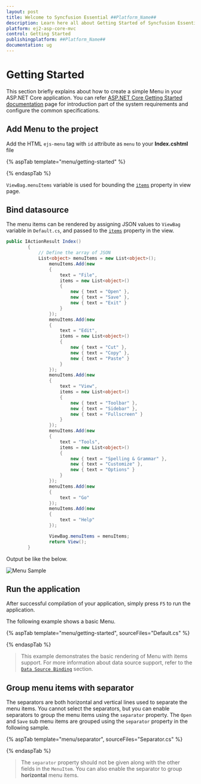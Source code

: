 ```yaml
---
layout: post
title: Welcome to Syncfusion Essential ##Platform_Name##
description: Learn here all about Getting Started of Syncfusion Essential ##Platform_Name## widgets based on HTML5 and jQuery.
platform: ej2-asp-core-mvc
control: Getting Started
publishingplatform: ##Platform_Name##
documentation: ug
---
```



# Getting Started

This section briefly explains about how to create a simple Menu in your ASP.NET Core application. You can refer [ASP.NET Core Getting Started documentation](../getting-started) page for introduction part of the system requirements and configure the common specifications.

## Add Menu to the project

Add the HTML `ejs-menu` tag with `id` attribute as `menu` to your **Index.cshtml** file

{% aspTab template="menu/getting-started" %}

{% endaspTab %}

`ViewBag.menuItems` variable is used for bounding the [`items`](https://help.syncfusion.com/cr/cref_files/aspnetcore-js2/Syncfusion.EJ2~Syncfusion.EJ2.Navigations.Menu~Items.html) property in view page.

## Bind datasource

The menu items can be rendered by assigning JSON values to `ViewBag` variable in `Default.cs`, and passed to the
[`items`](https://help.syncfusion.com/cr/cref_files/aspnetcore-js2/Syncfusion.EJ2~Syncfusion.EJ2.Navigations.Menu~Items.html) property in the view.

```cs
public IActionResult Index()
        {
            // Define the array of JSON
            List<object> menuItems = new List<object>();
                menuItems.Add(new
                {
                    text = "File",
                    items = new List<object>()
                    {
                        new { text = "Open" },
                        new { text = "Save" },
                        new { text = "Exit" }
                    }
                });
                menuItems.Add(new
                {
                    text = "Edit",
                    items = new List<object>()
                    {
                        new { text = "Cut" },
                        new { text = "Copy" },
                        new { text = "Paste" }
                    }
                });
                menuItems.Add(new
                {
                    text = "View",
                    items = new List<object>()
                    {
                        new { text = "Toolbar" },
                        new { text = "Sidebar" },
                        new { text = "Fullscreen" }
                    }
                });
                menuItems.Add(new
                {
                    text = "Tools",
                    items = new List<object>()
                    {
                        new { text = "Spelling & Grammar" },
                        new { text = "Customize" },
                        new { text = "Options" }
                    }
                });
                menuItems.Add(new
                {
                    text = "Go"
                });
                menuItems.Add(new
                {
                    text = "Help"
                });

                ViewBag.menuItems = menuItems;
                return View();
        }

```

Output be like the below.

![Menu Sample](./images/menu.png)

## Run the application

After successful compilation of your application, simply press `F5` to run the application.

The following example shows a basic Menu.

{% aspTab template="menu/getting-started", sourceFiles="Default.cs" %}

{% endaspTab %}

> This example demonstrates the basic rendering of Menu with items support.
For more information about data source support,
refer to the [`Data Source Binding`](./data-source-binding-and-custom-menu-items#data-binding) section.

## Group menu items with separator

The separators are both horizontal and vertical lines used to separate the menu items.
You cannot select the separators, but you can enable separators to group the menu items
using the `separator` property.
The `Open` and `Save` sub menu items are grouped using the `separator` property in the following sample.

{% aspTab template="menu/separator", sourceFiles="Separator.cs" %}

{% endaspTab %}

> The `separator` property should not be given
along with the other fields in the `MenuItem`.
You can also enable the separator to group **horizontal** menu items.
